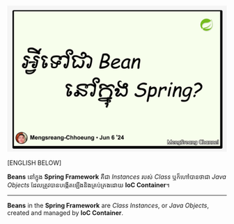 ![what-is-a-spring-bean](./images/what-is-a-spring-bean.jpg "What Is a Spring Bean")

[ENGLISH BELOW]

**Beans** នៅក្នុង **Spring Framework** គឺជា _Instances_ របស់ _Class_ ឬក៏ហៅបានថាជា _Java Objects_ ដែលត្រូវបានបង្កើតឡើងនិងគ្រប់គ្រងដោយ **IoC Container**។

---

**Beans** in the **Spring Framework** are _Class Instances_, or _Java Objects_, created and managed by **IoC Container**.
